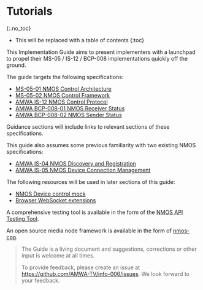 # Tutorials

{:.no_toc}

- This will be replaced with a table of contents
{:toc}

This Implementation Guide aims to present implementers with a launchpad to propel their MS-05 / IS-12 / BCP-008 implementations quickly off the ground.

The guide targets the following specifications:

- [MS-05-01 NMOS Control Architecture](https://specs.amwa.tv/ms-05-01)
- [MS-05-02 NMOS Control Framework](https://specs.amwa.tv/ms-05-02)
- [AMWA IS-12 NMOS Control Protocol](https://specs.amwa.tv/is-12)
- [AMWA BCP-008-01 NMOS Receiver Status](https://specs.amwa.tv/bcp-008-01)
- [AMWA BCP-008-02 NMOS Sender Status](https://specs.amwa.tv/bcp-008-02)

Guidance sections will include links to relevant sections of these specifications.

This guide also assumes some previous familiarity with two existing NMOS specifications:

- [AMWA IS-04 NMOS Discovery and Registration](https://specs.amwa.tv/is-04)
- [AMWA IS-05 NMOS Device Connection Management](https://specs.amwa.tv/is-05)

The following resources will be used in later sections of this guide:

- [NMOS Device control mock](https://github.com/AMWA-TV/nmos-device-control-mock)
- [Browser WebSocket extensions](https://chrome.google.com/webstore/search/websocket)

A comprehensive testing tool is available in the form of the [NMOS API Testing Tool](https://specs.amwa.tv/nmos-testing).

An open source media node framework is available in the form of [nmos-cpp](https://github.com/sony/nmos-cpp).

>The Guide is a living document and suggestions, corrections or other input is welcome at all times.
>
> To provide feedback, please create an issue at <https://github.com/AMWA-TV/info-006/issues>. We look forward to your feedback.
